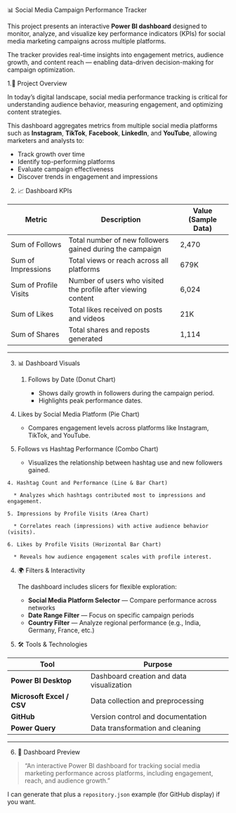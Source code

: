 📊 Social Media Campaign Performance Tracker

This project presents an interactive **Power BI dashboard** designed to monitor, analyze, and visualize key performance indicators (KPIs) for social media marketing campaigns across multiple platforms.

The tracker provides real-time insights into engagement metrics, audience growth, and content reach — enabling data-driven decision-making for campaign optimization.

 1.🧠 Project Overview

In today’s digital landscape, social media performance tracking is critical for understanding audience behavior, measuring engagement, and optimizing content strategies.

This dashboard aggregates metrics from multiple social media platforms such as **Instagram**, **TikTok**, **Facebook**, **LinkedIn**, and **YouTube**, allowing marketers and analysts to:

* Track growth over time
* Identify top-performing platforms
* Evaluate campaign effectiveness
* Discover trends in engagement and impressions

2. 📈 Dashboard KPIs

| Metric                    | Description                                                   | Value (Sample Data) |
| ------------------------- | ------------------------------------------------------------- | ------------------- |
| Sum of Follows            | Total number of new followers gained during the campaign      |    2,470            |
| Sum of Impressions        | Total views or reach across all platforms                     |    679K             |
| Sum of Profile Visits     | Number of users who visited the profile after viewing content |    6,024            |
| Sum of Likes              | Total likes received on posts and videos                      |       21K           |
| Sum of Shares             | Total shares and reposts generated                            |     1,114           |

---

3.  📊 Dashboard Visuals

    1. Follows by Date (Donut Chart)

       * Shows daily growth in followers during the campaign period.
       * Highlights peak performance dates.

   2. Likes by Social Media Platform (Pie Chart)

       * Compares engagement levels across platforms like Instagram, TikTok, and YouTube.

   3. Follows vs Hashtag Performance (Combo Chart)

      * Visualizes the relationship between hashtag use and new followers gained.

    4. Hashtag Count and Performance (Line & Bar Chart)

      * Analyzes which hashtags contributed most to impressions and engagement.

    5. Impressions by Profile Visits (Area Chart)

      * Correlates reach (impressions) with active audience behavior (visits).

    6. Likes by Profile Visits (Horizontal Bar Chart)

      * Reveals how audience engagement scales with profile interest.

4. 🌍 Filters & Interactivity

    The dashboard includes slicers for flexible exploration:

      * **Social Media Platform Selector** — Compare performance across networks
      * **Date Range Filter** — Focus on specific campaign periods
      * **Country Filter** — Analyze regional performance (e.g., India, Germany, France, etc.)


5. 🛠️ Tools & Technologies

| Tool                      | Purpose                                   |
| ------------------------- | ----------------------------------------- |
| **Power BI Desktop**      | Dashboard creation and data visualization |
| **Microsoft Excel / CSV** | Data collection and preprocessing         |
| **GitHub**                | Version control and documentation         |
| **Power Query**           | Data transformation and cleaning          |

---

6. 📸 Dashboard Preview










> “An interactive Power BI dashboard for tracking social media marketing performance across platforms, including engagement, reach, and audience growth.”

I can generate that plus a `repository.json` example (for GitHub display) if you want.
